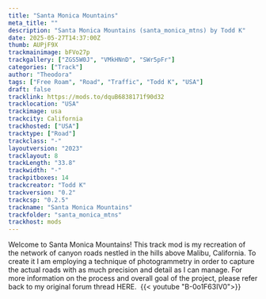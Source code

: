 ```yaml
---
title: "Santa Monica Mountains"
meta_title: ""
description: "Santa Monica Mountains (santa_monica_mtns) by Todd K"
date: 2025-05-27T14:37:00Z
thumb: AUPjF9X
trackmainimage: bFVo27p
trackgallery: ["ZGS5W0J", "VMkHNnD", "SWr5pFr"]
categories: ["Track"]
author: "Theodora"
tags: ["Free Roam", "Road", "Traffic", "Todd K", "USA"]
draft: false
tracklink: https://mods.to/dquB6838171f90d32
tracklocation: "USA"
trackimage: usa
trackcity: California
trackhosted: ["USA"]
tracktype: ["Road"]
trackclass: "-" 
layoutversion: "2023"
tracklayout: 8
trackLength: "33.8"
trackwidth: "-"
trackpitboxes: 14
trackcreator: "Todd K"
trackversion: "0.2"
trackcsp: "0.2.5"
trackname: "Santa Monica Mountains"
trackfolder: "santa_monica_mtns"
trackhost: mods
---
```


Welcome to Santa Monica Mountains! This track mod is my recreation of the network of canyon roads nestled in the hills above Malibu, California. To create it I am employing a technique of photogrammetry in order to capture the actual roads with as much precision and detail as I can manage. For more information on the process and overall goal of the project, please refer back to my original forum thread HERE.
​
{{< youtube "B-0o1F63IV0">}}
